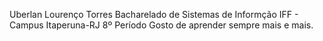 Uberlan Lourenço Torres
Bacharelado de Sistemas de Informção
IFF - Campus Itaperuna-RJ
8º Período
Gosto de aprender sempre mais e mais.

<!---
ULourencoT/ULourencoT is a ✨ special ✨ repository because its `README.md` (this file) appears on your GitHub profile.
You can click the Preview link to take a look at your changes.
--->

